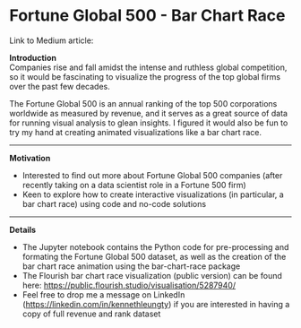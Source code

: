 # Fortune Global 500 - Bar Chart Race

Link to Medium article: 

**Introduction**  
Companies rise and fall amidst the intense and ruthless global competition, so it would be fascinating to visualize the progress of the top global firms over the past few decades.   

The Fortune Global 500 is an annual ranking of the top 500 corporations worldwide as measured by revenue, and it serves as a great source of data for running visual analysis to glean insights. I figured it would also be fun to try my hand at creating animated visualizations like a bar chart race.  
___

**Motivation**  
- Interested to find out more about Fortune Global 500 companies (after recently taking on a data scientist role in a Fortune 500 firm)  
- Keen to explore how to create interactive visualizations (in particular, a bar chart race) using code and no-code solutions  
___

**Details**  
- The Jupyter notebook contains the Python code for pre-processing and formating the Fortune Global 500 dataset, as well as the creation of the bar chart race animation using the bar-chart-race package
- The Flourish bar chart race visualization (public version) can be found here: https://public.flourish.studio/visualisation/5287940/
- Feel free to drop me a message on LinkedIn (https://linkedin.com/in/kennethleungty) if you are interested in having a copy of full revenue and rank dataset
